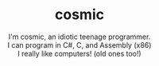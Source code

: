 <h1 align="center">cosmic</h1>
<p align="center">I'm cosmic, an idiotic teenage programmer.<br>I can program in C#, C, and Assembly (x86)<br>I really like computers! (old ones too!)</p>
